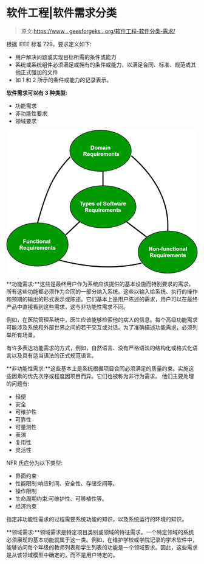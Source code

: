 # 软件工程|软件需求分类

> 原文:[https://www . geesforgeks . org/软件工程-软件分类-需求/](https://www.geeksforgeeks.org/software-engineering-classification-of-software-requirements/)

根据 IEEE 标准 729，要求定义如下:

*   用户解决问题或实现目标所需的条件或能力
*   系统或系统组件必须满足或拥有的条件或能力，以满足合同、标准、规范或其他正式强加的文件
*   如 1 和 2 所示的条件或能力的记录表示。

**软件需求可以有 3 种类型:**

*   功能需求
*   非功能性要求
*   领域要求

![Software Requirement](img/231958c5294463ef3acbc67904824cff.png)

**功能需求:**这些是最终用户作为系统应该提供的基本设施而特别要求的需求。所有这些功能都必须作为合同的一部分纳入系统。这些以输入给系统、执行的操作和预期的输出的形式表示或陈述。它们基本上是用户陈述的需求，用户可以在最终产品中直接看到这些需求，这与非功能性需求不同。

例如，在医院管理系统中，医生应该能够检索他的病人的信息。每个高级功能需求可能涉及系统和外部世界之间的若干交互或对话。为了准确描述功能需求，必须列举所有场景。

有许多表达功能需求的方式，例如，自然语言、没有严格语法的结构化或格式化语言以及具有适当语法的正式规范语言。

**非功能性需求:**这些基本上是系统根据项目合同必须满足的质量约束。实施这些因素的优先次序或程度因项目而异。它们也被称为非行为需求。
他们主要处理的问题有:

*   轻便
*   安全
*   可维护性
*   可靠性
*   可量测性
*   表演
*   复用性
*   灵活性

NFR 氏症分为以下类型:

*   界面约束
*   性能限制:响应时间、安全性、存储空间等。
*   操作限制
*   生命周期约束:可维护性、可移植性等。
*   经济约束

指定非功能性需求的过程需要系统功能的知识，以及系统运行的环境的知识。

**领域需求:**领域需求是特定项目类别或领域的特征需求。一个特定领域的系统必须展现的基本功能就属于这一类。例如，在维护学校或学院记录的学术软件中，能够访问每个年级的教师列表和学生列表的功能是一个领域要求。因此，这些需求是从该领域模型中确定的，而不是用户特定的。